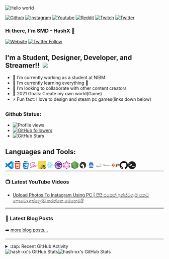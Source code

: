 <img src="https://i.ibb.co/pyGcsL1/banner.jpg" alt="Hello world">

[![Github](https://img.shields.io/badge/-Github-000?style=flat&logo=Github&logoColor=white)](https://github.com/hash-xx)
[![Instagram](https://img.shields.io/badge/-Instagram-c13584?style=flat&labelColor=c13584&logo=instagram&logoColor=white)](https://www.instagram.com/hashx_official/)
[![Youtube](https://img.shields.io/badge/-Youtube-c13584?style=flat&labelColor=red&logo=youtube&logoColor=white)](https://www.youtube.com/channel/UCheZOdn_MZrHQqvtoJh4S9w)
[![Reddit](https://img.shields.io/badge/-Reddit-c13584?style=flat&labelColor=orange&logo=reddit&logoColor=white)](#)
[![Twitch](https://img.shields.io/badge/-Twitch-c13584?style=flat&labelColor=blueviolet&logo=twitch&logoColor=white)](#)
[![Twitter](https://img.shields.io/badge/-Twitter-c13584?style=flat&labelColor=blue&logo=twitter&logoColor=white)](https://twitter.com/Hashx_official)
### Hi there, I'm SMD -  [HashX][website] 👋

[![Website](https://img.shields.io/website?label=hashx.me&style=for-the-badge&url=https%3A%2F%2Fcodestackr.com)](https://hashx.me)
[![Twitter Follow](https://img.shields.io/twitter/follow/Hashx_official?color=1DA1F2&logo=twitter&style=for-the-badge)](https://twitter.com/intent/follow?original_referer=https%3A%2F%2Fgithub.com%2FHashx_official&screen_name=Hashx_official)

## I'm a Student, Designer, Developer, and Streamer!! &nbsp;<img src="https://github.com/TheDudeThatCode/TheDudeThatCode/blob/master/Assets/Earth.gif" width="24px">

- 🔭 I’m currently working as a student at NIBM.
- 🌱 I’m currently learning everything 🤣
- 👯 I’m looking to collaborate with other content creators
- 🥅 2021 Goals: Create my own world(Game)
- ⚡ Fun fact: I love to design and steam pc games(links down below)

### Github Status:
- ![Profile views](https://gpvc.arturio.dev/hash-xx)
- [![GitHub followers](https://img.shields.io/github/followers/hash-xx.svg?style=social&label=Follow&maxAge=2592000)](https://github.com/hash-xx?tab=followers)
- ![GitHub Stars](https://img.shields.io/github/stars/hash-xx?affiliations=OWNER%2CCOLLABORATOR&label=Stars&maxAge=2592000)

## Languages and Tools:

<img align="left" alt="Visual Studio Code" width="26px" src="https://raw.githubusercontent.com/github/explore/80688e429a7d4ef2fca1e82350fe8e3517d3494d/topics/visual-studio-code/visual-studio-code.png" />
<img align="left" alt="HTML5" width="26px" src="https://raw.githubusercontent.com/github/explore/80688e429a7d4ef2fca1e82350fe8e3517d3494d/topics/html/html.png" />
<img align="left" alt="CSS3" width="26px" src="https://raw.githubusercontent.com/github/explore/80688e429a7d4ef2fca1e82350fe8e3517d3494d/topics/css/css.png" />
<img align="left" alt="Sass" width="26px" src="https://raw.githubusercontent.com/github/explore/80688e429a7d4ef2fca1e82350fe8e3517d3494d/topics/sass/sass.png" />
<img align="left" alt="JavaScript" width="26px" src="https://raw.githubusercontent.com/github/explore/80688e429a7d4ef2fca1e82350fe8e3517d3494d/topics/javascript/javascript.png" />
<img align="left" alt="React" width="26px" src="https://raw.githubusercontent.com/github/explore/80688e429a7d4ef2fca1e82350fe8e3517d3494d/topics/react/react.png" />
<img align="left" alt="Gatsby" width="26px" src="https://raw.githubusercontent.com/github/explore/e94815998e4e0713912fed477a1f346ec04c3da2/topics/gatsby/gatsby.png" />
<img align="left" alt="GraphQL" width="26px" src="https://raw.githubusercontent.com/github/explore/80688e429a7d4ef2fca1e82350fe8e3517d3494d/topics/graphql/graphql.png" />
<img align="left" alt="Node.js" width="26px" src="https://raw.githubusercontent.com/github/explore/80688e429a7d4ef2fca1e82350fe8e3517d3494d/topics/nodejs/nodejs.png" />
<img align="left" alt="Deno" width="26px" src="https://raw.githubusercontent.com/github/explore/361e2821e2dea67711cde99c9c40ed357061cf27/topics/deno/deno.png" />
<img align="left" alt="SQL" width="26px" src="https://raw.githubusercontent.com/github/explore/80688e429a7d4ef2fca1e82350fe8e3517d3494d/topics/sql/sql.png" />
<img align="left" alt="MySQL" width="26px" src="https://raw.githubusercontent.com/github/explore/80688e429a7d4ef2fca1e82350fe8e3517d3494d/topics/mysql/mysql.png" />
<img align="left" alt="MongoDB" width="26px" src="https://raw.githubusercontent.com/github/explore/80688e429a7d4ef2fca1e82350fe8e3517d3494d/topics/mongodb/mongodb.png" />
<img align="left" alt="Git" width="26px" src="https://raw.githubusercontent.com/github/explore/80688e429a7d4ef2fca1e82350fe8e3517d3494d/topics/git/git.png" />
<img align="left" alt="GitHub" width="26px" src="https://raw.githubusercontent.com/github/explore/78df643247d429f6cc873026c0622819ad797942/topics/github/github.png" />
<img align="left" alt="Terminal" width="26px" src="https://raw.githubusercontent.com/github/explore/80688e429a7d4ef2fca1e82350fe8e3517d3494d/topics/terminal/terminal.png" />
<br />

---

### 📺 Latest YouTube Videos

<!-- YOUTUBE:START -->
- [Upload Photos To Instagram Using PC | පීසී එකෙන් ඉන්ස්ටගෑම් එකට ෆොටො අප්ලෝඩ් කරන්නෙ මෙහෙමයි](https://www.youtube.com/watch?v=opTkfKtvrno)
<!-- YOUTUBE:END -->


---

### 📕 Latest Blog Posts

<!-- BLOG-POST-LIST:START -->

<!-- BLOG-POST-LIST:END -->

➡️ [more blog posts...](https://elamalk.blogspot.com)

---

<details>
  <summary>:zap: Recent GitHub Activity</summary>
  
<!--START_SECTION:activity-->
<!--END_SECTION:activity-->

</details>

  <img align="left" alt="hash-xx's GitHub Stats" src="https://github-readme-stats.vercel.app/api?username=hash-xx&show_icons=true&hide_border=true&theme=radical" />

  <img align="left" alt="hash-xx's GitHub Stats" src="https://github-readme-stats.vercel.app/api/top-langs/?username=hash-xx&langs_count=8&hide_border=true&theme=radical" />




[website]: https://hashx.me
[twitter]: https://twitter.com/Hashx_official
[youtube]: https://www.youtube.com/channel/UCp5CZPNHUH80O5G7jm2zhYw
[instagram]: https://www.instagram.com/hashx_official
